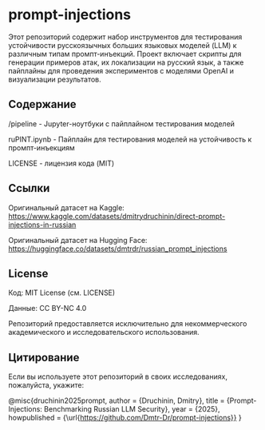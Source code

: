 # prompt-injections

Этот репозиторий содержит набор инструментов для тестирования устойчивости русскоязычных больших языковых моделей (LLM) к различным типам промпт-инъекций. Проект включает скрипты для генерации примеров атак, их локализации на русский язык, а также пайплайны для проведения экспериментов с моделями OpenAI и визуализации результатов.

## Содержание

/pipeline - Jupyter-ноутбуки с пайплайном тестирования моделей

ruPINT.ipynb - Пайплайн для тестирования моделей на устойчивость к промпт-инъекциям

LICENSE - лицензия кода (MIT)

## Ссылки

Оригинальный датасет на Kaggle: https://www.kaggle.com/datasets/dmitrydruchinin/direct-prompt-injections-in-russian

Оригинальный датасет на Hugging Face: https://huggingface.co/datasets/dmtrdr/russian_prompt_injections

## License

Код: MIT License (см. LICENSE)

Данные: CC BY-NC 4.0

Репозиторий предоставляется исключительно для некоммерческого академического и исследовательского использования.

## Цитирование

Если вы используете этот репозиторий в своих исследованиях, пожалуйста, укажите:

@misc{druchinin2025prompt,
  author = {Druchinin, Dmitry},
  title = {Prompt-Injections: Benchmarking Russian LLM Security},
  year = {2025},
  howpublished = {\url{https://github.com/Dmtr-Dr/prompt-injections}}
}
